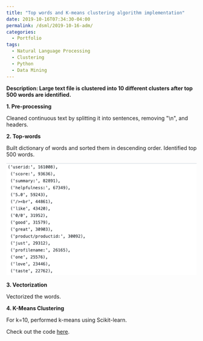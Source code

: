 ```yaml
---
title: "Top words and K-means clustering algorithm implementation"
date: 2019-10-16T07:34:30-04:00
permalink: /dsml/2019-10-16-adm/
categories:
  - Portfolio
tags:
  - Natural Language Processing
  - Clustering
  - Python
  - Data Mining
---
```

**Description: Large text file is clustered into 10 different clusters after top 500 words are identified.**

**1. Pre-processing**

Cleaned continuous text by splitting it into sentences, removing "\n", and headers.

**2. Top-words**

Built dictionary of words and sorted them in descending order. Identified top 500 words.

<img src="/assets/images/advanced-data-mining/HW2.png?raw=true"/>

**3. Vectorization**

Vectorized the words.

**4. K-Means Clustering**

For k=10, performed k-means using Scikit-learn.

Check out the code [here](https://github.com/Advaitiyer/advanced-data-mining/tree/master/HW2).
